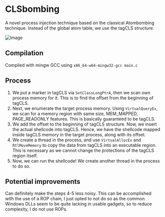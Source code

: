 # CLSbombing
A novel process injection technique based on the classical Atombombing technique. Instead of the global atom table, we use the tagCLS structure.

![image](https://github.com/user-attachments/assets/9b1f77b9-6412-4ae2-8306-5b6e37753a27)

## Compilation
Compiled with mingw GCC using `x86_64-w64-mingw32-gcc main.c`

## Process
1. We put a marker in tagCLS via `SetClassLongPtrA`, then we scan own process memory for it. This is to find the offset from the beginning of tagCLS.
2. Next, we enumerate the target process memory. Using `VirtualQueryEx`, we scan for a memory region with same size, MEM_MAPPED, PAGE_READONLY features. This is basically guaranteed to be tagCLS.
3. We add the offset to the beginning of tagCLS structure. Now, we insert the actual shellcode into tagCLS. Hence, we have the shellcode mapped inside tagCLS memory in the target process, along with its offset.
4. We create a thread in the process, and use `VirtualAllocEx` and `RtlMoveMemory` to copy the data from tagCLS into an executable region. This is necessary as we cannot change the protections of the tagCLS region itself.
5. Now, we can run the shellcode! We create another thread in the process to do so.

## Potential improvements
Can definitely make the steps 4-5 less noisy. This can be accomplished with the use of a ROP chain, I just opted to not do so as the common Windows DLLs seem to be quite lacking in usable gadgets, so to reduce complexity, I do not use ROPs.
